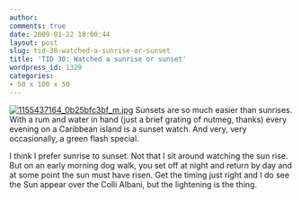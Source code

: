 ```yaml
---
author:
comments: true
date: 2009-01-22 18:00:44
layout: post
slug: tid-30-watched-a-sunrise-or-sunset
title: 'TID 30: Watched a sunrise or sunset'
wordpress_id: 1329
categories:
- 50 x 100 x 50
---
```


[![1155437164_0b25bfc3bf_m.jpg](/uploads/2009/01/1155437164-0b25bfc3bf-m.jpg)](http://flickr.com/photos/kevlar/1155437164/) Sunsets are so much easier than sunrises. With a rum and water in hand (just a brief grating of nutmeg, thanks) every evening on a Caribbean island is a sunset watch. And very, very occasionally, a green flash special.

I think I prefer sunrise to sunset. Not that I sit around watching the sun rise. But on an early morning dog walk, you set off at night and return by day and at some point the sun must have risen. Get the timing just right and I do see the Sun appear over the Colli Albani, but the lightening is the thing.


